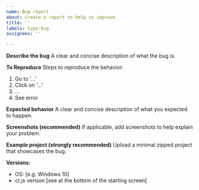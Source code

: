 ```yaml
---
name: Bug report
about: Create a report to help us improve
title: ''
labels: type:bug
assignees: ''

---
```


**Describe the bug**
A clear and concise description of what the bug is.

**To Reproduce**
Steps to reproduce the behavior:
1. Go to '...'
2. Click on '...'
3. ...
4. See error

**Expected behavior**
A clear and concise description of what you expected to happen.

**Screenshots (recommended)**
If applicable, add screenshots to help explain your problem.

**Example project (strongly recommended)**
Upload a minimal zipped project that showcases the bug.

**Versions:**
 - OS: [e.g. Windows 10]
 - ct.js version [see at the bottom of the starting screen]
